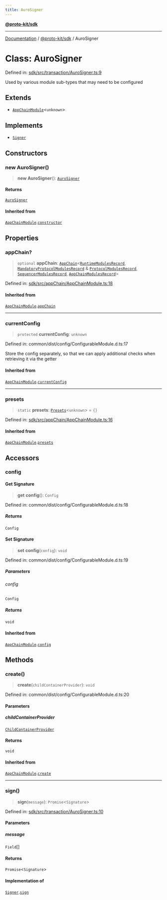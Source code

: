 ```yaml
---
title: AuroSigner
---
```


[**@proto-kit/sdk**](../README.md)

***

[Documentation](../../../README.md) / [@proto-kit/sdk](../README.md) / AuroSigner

# Class: AuroSigner

Defined in: [sdk/src/transaction/AuroSigner.ts:9](https://github.com/proto-kit/framework/blob/b953c754e500c62f01fbbd6d09adfb2f5577269d/packages/sdk/src/transaction/AuroSigner.ts#L9)

Used by various module sub-types that may need to be configured

## Extends

- [`AppChainModule`](AppChainModule.md)\<`unknown`\>

## Implements

- [`Signer`](../interfaces/Signer.md)

## Constructors

### new AuroSigner()

> **new AuroSigner**(): [`AuroSigner`](AuroSigner.md)

#### Returns

[`AuroSigner`](AuroSigner.md)

#### Inherited from

[`AppChainModule`](AppChainModule.md).[`constructor`](AppChainModule.md#constructors)

## Properties

### appChain?

> `optional` **appChain**: [`AppChain`](AppChain.md)\<[`RuntimeModulesRecord`](../../module/type-aliases/RuntimeModulesRecord.md), [`MandatoryProtocolModulesRecord`](../../protocol/type-aliases/MandatoryProtocolModulesRecord.md) & [`ProtocolModulesRecord`](../../protocol/type-aliases/ProtocolModulesRecord.md), [`SequencerModulesRecord`](../../sequencer/type-aliases/SequencerModulesRecord.md), [`AppChainModulesRecord`](../type-aliases/AppChainModulesRecord.md)\>

Defined in: [sdk/src/appChain/AppChainModule.ts:18](https://github.com/proto-kit/framework/blob/b953c754e500c62f01fbbd6d09adfb2f5577269d/packages/sdk/src/appChain/AppChainModule.ts#L18)

#### Inherited from

[`AppChainModule`](AppChainModule.md).[`appChain`](AppChainModule.md#appchain)

***

### currentConfig

> `protected` **currentConfig**: `unknown`

Defined in: common/dist/config/ConfigurableModule.d.ts:17

Store the config separately, so that we can apply additional
checks when retrieving it via the getter

#### Inherited from

[`AppChainModule`](AppChainModule.md).[`currentConfig`](AppChainModule.md#currentconfig)

***

### presets

> `static` **presets**: [`Presets`](../../common/type-aliases/Presets.md)\<`unknown`\> = `{}`

Defined in: [sdk/src/appChain/AppChainModule.ts:16](https://github.com/proto-kit/framework/blob/b953c754e500c62f01fbbd6d09adfb2f5577269d/packages/sdk/src/appChain/AppChainModule.ts#L16)

#### Inherited from

[`AppChainModule`](AppChainModule.md).[`presets`](AppChainModule.md#presets)

## Accessors

### config

#### Get Signature

> **get** **config**(): `Config`

Defined in: common/dist/config/ConfigurableModule.d.ts:18

##### Returns

`Config`

#### Set Signature

> **set** **config**(`config`): `void`

Defined in: common/dist/config/ConfigurableModule.d.ts:19

##### Parameters

###### config

`Config`

##### Returns

`void`

#### Inherited from

[`AppChainModule`](AppChainModule.md).[`config`](AppChainModule.md#config)

## Methods

### create()

> **create**(`childContainerProvider`): `void`

Defined in: common/dist/config/ConfigurableModule.d.ts:20

#### Parameters

##### childContainerProvider

[`ChildContainerProvider`](../../common/interfaces/ChildContainerProvider.md)

#### Returns

`void`

#### Inherited from

[`AppChainModule`](AppChainModule.md).[`create`](AppChainModule.md#create)

***

### sign()

> **sign**(`message`): `Promise`\<`Signature`\>

Defined in: [sdk/src/transaction/AuroSigner.ts:10](https://github.com/proto-kit/framework/blob/b953c754e500c62f01fbbd6d09adfb2f5577269d/packages/sdk/src/transaction/AuroSigner.ts#L10)

#### Parameters

##### message

`Field`[]

#### Returns

`Promise`\<`Signature`\>

#### Implementation of

[`Signer`](../interfaces/Signer.md).[`sign`](../interfaces/Signer.md#sign)
